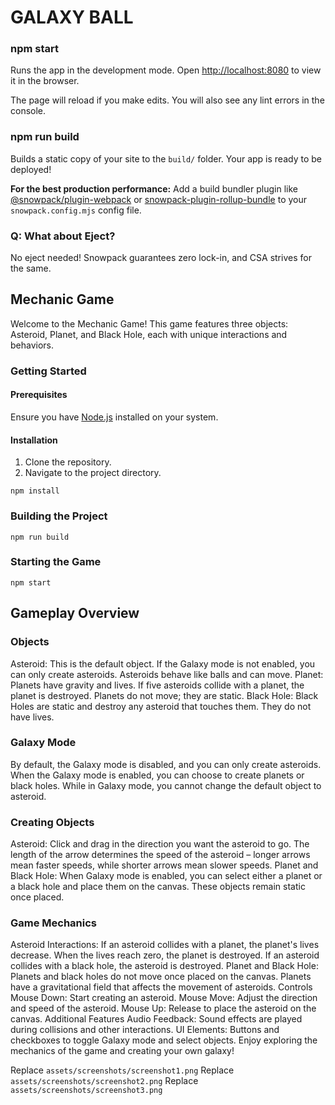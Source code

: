 # GALAXY BALL

### npm start

Runs the app in the development mode.
Open [http://localhost:8080](http://localhost:8080) to view it in the browser.

The page will reload if you make edits.
You will also see any lint errors in the console.

### npm run build

Builds a static copy of your site to the `build/` folder.
Your app is ready to be deployed!

**For the best production performance:** Add a build bundler plugin like [@snowpack/plugin-webpack](https://github.com/snowpackjs/snowpack/tree/main/plugins/plugin-webpack) or [snowpack-plugin-rollup-bundle](https://github.com/ParamagicDev/snowpack-plugin-rollup-bundle) to your `snowpack.config.mjs` config file.

### Q: What about Eject?

No eject needed! Snowpack guarantees zero lock-in, and CSA strives for the same.

## Mechanic Game

Welcome to the Mechanic Game! This game features three objects: Asteroid, Planet, and Black Hole, each with unique interactions and behaviors.

### Getting Started

#### Prerequisites

Ensure you have [Node.js](https://nodejs.org/) installed on your system.

#### Installation

1. Clone the repository.
2. Navigate to the project directory.

```
npm install
```

### Building the Project
```
npm run build
```
### Starting the Game
```
npm start
```

## Gameplay Overview

### Objects
Asteroid: This is the default object. If the Galaxy mode is not enabled, you can only create asteroids. Asteroids behave like balls and can move.
Planet: Planets have gravity and lives. If five asteroids collide with a planet, the planet is destroyed. Planets do not move; they are static.
Black Hole: Black Holes are static and destroy any asteroid that touches them. They do not have lives.

### Galaxy Mode
By default, the Galaxy mode is disabled, and you can only create asteroids.
When the Galaxy mode is enabled, you can choose to create planets or black holes.
While in Galaxy mode, you cannot change the default object to asteroid.

### Creating Objects
Asteroid: Click and drag in the direction you want the asteroid to go. The length of the arrow determines the speed of the asteroid – longer arrows mean faster speeds, while shorter arrows mean slower speeds.
Planet and Black Hole: When Galaxy mode is enabled, you can select either a planet or a black hole and place them on the canvas. These objects remain static once placed.

### Game Mechanics
Asteroid Interactions:
If an asteroid collides with a planet, the planet's lives decrease. When the lives reach zero, the planet is destroyed.
If an asteroid collides with a black hole, the asteroid is destroyed.
Planet and Black Hole:
Planets and black holes do not move once placed on the canvas.
Planets have a gravitational field that affects the movement of asteroids.
Controls
Mouse Down: Start creating an asteroid.
Mouse Move: Adjust the direction and speed of the asteroid.
Mouse Up: Release to place the asteroid on the canvas.
Additional Features
Audio Feedback: Sound effects are played during collisions and other interactions.
UI Elements: Buttons and checkboxes to toggle Galaxy mode and select objects.
Enjoy exploring the mechanics of the game and creating your own galaxy!

Replace `assets/screenshots/screenshot1.png`
Replace `assets/screenshots/screenshot2.png`
Replace `assets/screenshots/screenshot3.png`